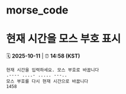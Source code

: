 # morse_code
# 현재 시간을 모스 부호 표시
<!-- MORSE_TIME_START -->
🗓️ **2025-10-11** | ⏰ **14:58 (KST)**

```
현재 시간을 입력하세요. 모스 부호로 바꿉니다
.---- ....- ..... ---..
모스 부호를 다시 현재 시간으로 바꿉니다
1458
```
<!-- MORSE_TIME_END -->

